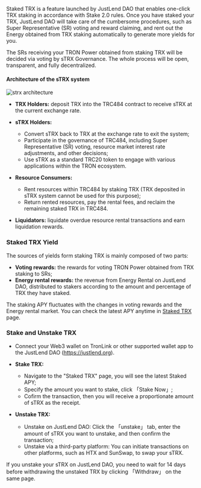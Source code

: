 Staked TRX is a feature launched by JustLend DAO that enables one-click TRX staking in accordance with Stake 2.0 rules. Once you have staked your TRX, JustLend DAO will take care of the cumbersome procedures, such as Super Representative (SR) voting and reward claiming, and rent out the Energy obtained from TRX staking automatically to generate more yields for you.

The SRs receiving your TRON Power obtained from staking TRX will be decided via voting by sTRX Governance. The whole process will be open, transparent, and fully decentralized.

#### Architecture of the sTRX system
![strx architecture](https://raw.githubusercontent.com/hyf1888/JustLend-DAO-Doc/main/images/strx_architecture.png)

* **TRX Holders:** deposit TRX into the TRC484 contract to receive sTRX at the current exchange rate.

* **sTRX Holders:**
    * Convert sTRX back to TRX at the exchange rate to exit the system;
    * Participate in the governance of TRC484, including Super Representative (SR) voting, resource market interest rate adjustments, and other decisions;
    * Use sTRX as a standard TRC20 token to engage with various applications within the TRON ecosystem.

* **Resource Consumers:**
    * Rent resources within TRC484 by staking TRX (TRX deposited in sTRX system cannot be used for this purpose);
    * Return rented resources, pay the rental fees, and reclaim the remaining staked TRX in TRC484.

* **Liquidators:** liquidate overdue resource rental transactions and earn liquidation rewards.

### **Staked TRX Yield**
The sources of yields form staking TRX is mainly composed of two parts:

* **Voting rewards:** the rewards for voting TRON Power obtained from TRX staking to SRs;
* **Energy rental rewards:** the revenue from Energy Rental on JustLend DAO, distributed to stakers according to the amount and percentage of TRX they have staked.

The staking APY fluctuates with the changes in voting rewards and the Energy rental market. You can check the latest APY anytime in [Staked TRX](https://app.justlend.org/strx?lang=en-US) page.

### **Stake and Unstake TRX**
* Connect your Web3 wallet on TronLink or other supported wallet app to the JustLend DAO (https://justlend.org).

* **Stake TRX:**
    * Navigate to the "Staked TRX" page, you will see the latest Staked APY;
    * Specify the amount you want to stake, click 「Stake Now」;
    * Cofirm the transaction, then you will receive a proportionate amount of sTRX as the receipt.

* **Unstake TRX:**
    * Unstake on JustLend DAO: Click the 「unstake」 tab, enter the amount of sTRX you want to unstake, and then confirm the transaction;
    * Unstake via a third-party platform: You can initiate transactions on other platforms, such as HTX and SunSwap, to swap your sTRX.

If you unstake your sTRX on JustLend DAO, you need to wait for 14 days before withdrawing the unstaked TRX by clicking 「Withdraw」 on the same page.
